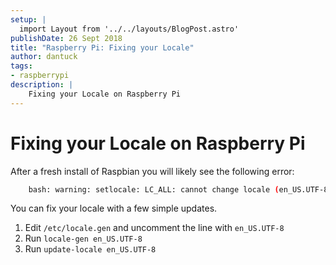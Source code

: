 ```yaml
---
setup: |
  import Layout from '../../layouts/BlogPost.astro'
publishDate: 26 Sept 2018
title: "Raspberry Pi: Fixing your Locale"
author: dantuck
tags:
- raspberrypi
description: |
    Fixing your Locale on Raspberry Pi
---
```


# Fixing your Locale on Raspberry Pi

After a fresh install of Raspbian you will likely see the following error:

```bash
    bash: warning: setlocale: LC_ALL: cannot change locale (en_US.UTF-8)
```
You can fix your locale with a few simple updates.

1. Edit `/etc/locale.gen` and uncomment the line with `en_US.UTF-8`
2. Run `locale-gen en_US.UTF-8`
3. Run `update-locale en_US.UTF-8`